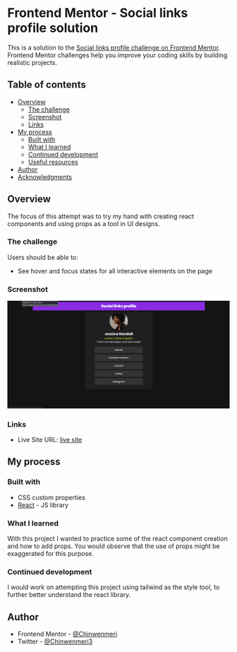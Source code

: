 # Frontend Mentor - Social links profile solution

This is a solution to the [Social links profile challenge on Frontend Mentor](https://www.frontendmentor.io/challenges/social-links-profile-UG32l9m6dQ). Frontend Mentor challenges help you improve your coding skills by building realistic projects.

## Table of contents

- [Overview](#overview)
  - [The challenge](#the-challenge)
  - [Screenshot](#screenshot)
  - [Links](#links)
- [My process](#my-process)
  - [Built with](#built-with)
  - [What I learned](#what-i-learned)
  - [Continued development](#continued-development)
  - [Useful resources](#useful-resources)
- [Author](#author)
- [Acknowledgments](#acknowledgments)

## Overview

The focus of this attempt was to try my hand with creating react components and using props as a tool in UI designs.

### The challenge

Users should be able to:

- See hover and focus states for all interactive elements on the page

### Screenshot

![](./src/assets/my%20work.png)

### Links
- Live Site URL: [live site](https://social-media-link-swart.vercel.app/)

## My process

### Built with

- CSS custom properties
- [React](https://reactjs.org/) - JS library

### What I learned

With this project I wanted to practice some of the react component creation and how to add props. You would observe that the use of props might be exaggerated for this purpose.

### Continued development

I would work on attempting this project using tailwind as the style tool, to further better understand the react library.

## Author

- Frontend Mentor - [@Chinwenmeri](https://www.frontendmentor.io/profile/Chinwenmeri)
- Twitter - [@Chinwenmeri3](https://x.com/Chinwenmeri3)
